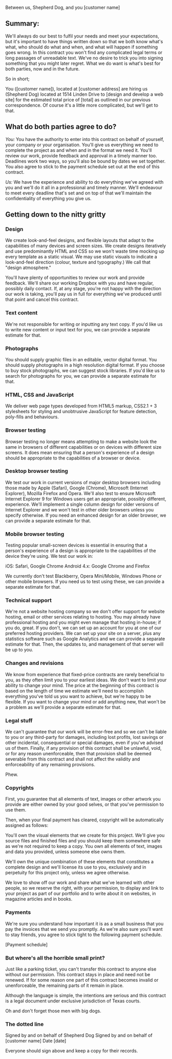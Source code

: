
Between us, Shepherd Dog, 
and you [customer name] 

## Summary: 

We'll always do our best to fulfil your needs and meet your expectations, but it's important to have things written down so that we both know what's what, who should do what and when, and what will happen if something goes wrong. In this contract you won't find any complicated legal terms or long passages of unreadable text. We've no desire to trick you into signing something that you might later regret. What we do want is what's best for both parties, now and in the future.

So in short;

You ([customer name]), located at [customer address] are hiring us (Shepherd Dog) located at 1514 Linden Drive to [design and develop a web site] for the estimated total price of [total] as outlined in our previous correspondence. Of course it's a little more complicated, but we'll get to that.

## What do both parties agree to do? 

*You:* You have the authority to enter into this contract on behalf of yourself, your company or your organisation. You'll give us everything we need to complete the project as and when and in the format we need it. You'll review our work, provide feedback and approval in a timely manner too. Deadlines work two ways, so you'll also be bound by dates we set together. You also agree to stick to the payment schedule set out at the end of this contract.

*Us:* We have the experience and ability to do everything we've agreed with you and we'll do it all in a professional and timely manner. We'll endeavour to meet every deadline that's set and on top of that we'll maintain the confidentiality of everything you give us.

## Getting down to the nitty gritty 

### Design 

We create look-and-feel designs, and flexible layouts that adapt to the capabilities of many devices and screen sizes. We create designs iteratively and use predominantly HTML and CSS so we won't waste time mocking up every template as a static visual. We may use static visuals to indicate a look-and-feel direction (colour, texture and typography.) We call that "design atmosphere."

You'll have plenty of opportunities to review our work and provide feedback. We'll share our working Dropbox with you and have regular, possibly daily contact. If, at any stage, you're not happy with the direction our work is taking, you'll pay us in full for everything we've produced until that point and cancel this contract.

### Text content 

We're not responsible for writing or inputting any text copy. If you'd like us to write new content or input text for you, we can provide a separate estimate for that.

### Photographs 

You should supply graphic files in an editable, vector digital format. You should supply photographs in a high resolution digital format. If you choose to buy stock photographs, we can suggest stock libraries. If you'd like us to search for photographs for you, we can provide a separate estimate for that.

### HTML, CSS and JavaScript

We deliver web page types developed from HTML5 markup, CSS2.1 + 3 stylesheets for styling and unobtrusive JavaScript for feature detection, poly-fills and behaviours.

### Browser testing

Browser testing no longer means attempting to make a website look the same in browsers of different capabilities or on devices with different size screens. It does mean ensuring that a person's experience of a design should be appropriate to the capabilities of a browser or device.

### Desktop browser testing

We test our work in current versions of major desktop browsers including those made by Apple (Safari), Google (Chrome), Microsoft (Internet Explorer), Mozilla Firefox and Opera. We'll also test to ensure Microsoft Internet Explorer 9 for Windows users get an appropriate, possibly different, experience. We'll implement a single column design for older versions of Internet Explorer and we won't test in other older browsers unless you specify otherwise. If you need an enhanced design for an older browser, we can provide a separate estimate for that.

### Mobile browser testing

Testing popular small-screen devices is essential in ensuring that a person's experience of a design is appropriate to the capabilities of the device they're using. We test our work in:

iOS: Safari, Google Chrome 
Android 4.x: Google Chrome and Firefox

We currently don't test Blackberry, Opera Mini/Mobile, Windows Phone or other mobile browsers. If you need us to test using these, we can provide a separate estimate for that.

### Technical support

We're not a website hosting company so we don't offer support for website hosting, email or other services relating to hosting. You may already have professional hosting and you might even manage that hosting in-house; if you do, great. If you don't, we can set up an account for you at one of our preferred hosting providers. We can set up your site on a server, plus any statistics software such as Google Analytics and we can provide a separate estimate for that. Then, the updates to, and management of that server will be up to you. 

### Changes and revisions 

We know from experience that fixed-price contracts are rarely beneficial to you, as they often limit you to your earliest ideas. We don't want to limit your ability to change your mind. The price at the beginning of this contract is based on the length of time we estimate we'll need to accomplish everything you've told us you want to achieve, but we're happy to be flexible. If you want to change your mind or add anything new, that won't be a problem as we'll provide a separate estimate for that.

### Legal stuff 

We can't guarantee that our work will be error-free and so we can't be liable to you or any third-party for damages, including lost profits, lost savings or other incidental, consequential or special damages, even if you've advised us of them. Finally, if any provision of this contract shall be unlawful, void, or for any reason unenforceable, then that provision shall be deemed severable from this contract and shall not affect the validity and enforceability of any remaining provisions.
 
Phew.

### Copyrights 

First, you guarantee that all elements of text, images or other artwork you provide are either owned by your good selves, or that you've permission to use them.

Then, when your final payment has cleared, copyright will be automatically assigned as follows:

You'll own the visual elements that we create for this project. We'll give you source files and finished files and you should keep them somewhere safe as we're not required to keep a copy. You own all elements of text, images and data you provided, unless someone else owns them. 

We'll own the unique combination of these elements that constitutes a complete design and we'll license its use to you, exclusively and in perpetuity for this project only, unless we agree otherwise.

We love to show off our work and share what we've learned with other people, so we reserve the right, with your permission, to display and link to your project as part of our portfolio and to write about it on websites, in magazine articles and in books.

### Payments 

We're sure you understand how important it is as a small business that you pay the invoices that we send you promptly. As we're also sure you'll want to stay friends, you agree to stick tight to the following payment schedule.

[Payment schedule]

### But where's all the horrible small print? 

Just like a parking ticket, you can't transfer this contract to anyone else without our permission. This contract stays in place and need not be renewed. If for some reason one part of this contract becomes invalid or unenforceable, the remaining parts of it remain in place. 

Although the language is simple, the intentions are serious and this contract is a legal document under exclusive jurisdiction of Texas courts. 

Oh and don't forget those men with big dogs.

### The dotted line 

Signed by and on behalf of Shepherd Dog 
Signed by and on behalf of [customer name] 
Date [date]

Everyone should sign above and keep a copy for their records.

